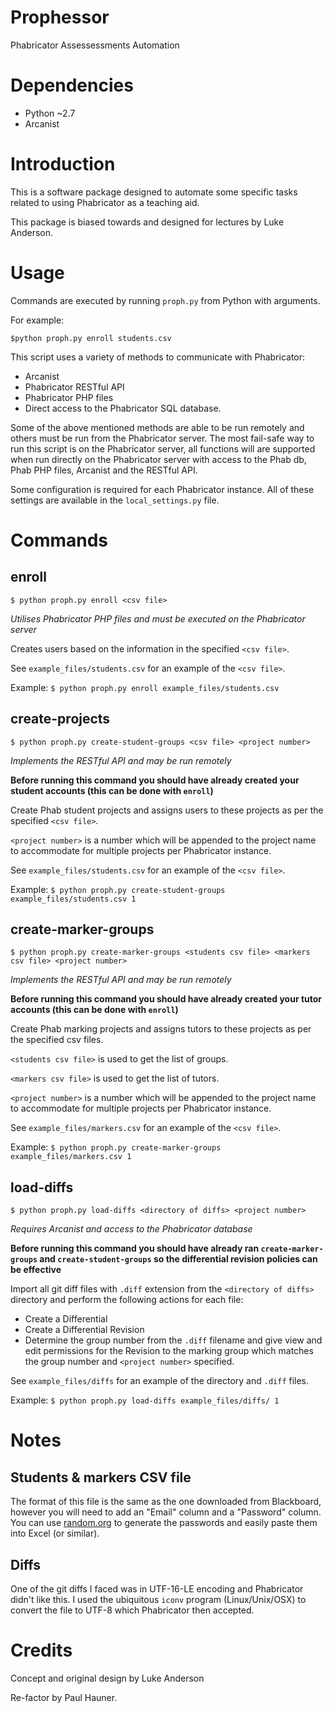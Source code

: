 # Prophessor
Phabricator Assessessments Automation

# Dependencies

- Python ~2.7
- Arcanist

# Introduction

This is a software package designed to automate some specific tasks related to using Phabricator as a teaching aid.

This package is biased towards and designed for lectures by Luke Anderson.

# Usage

Commands are executed by running `proph.py` from Python with arguments.

For example:
```
$python proph.py enroll students.csv
```

This script uses a variety of methods to communicate with Phabricator:

- Arcanist
- Phabricator RESTful API
- Phabricator PHP files
- Direct access to the Phabricator SQL database.

Some of the above mentioned methods are able to be run remotely and others must be run from the Phabricator server.
The most fail-safe way to run this script is on the Phabricator server, all functions will are supported when run
directly on the Phabricator server with access to the Phab db, Phab PHP files, Arcanist and the RESTful API.

Some configuration is required for each Phabricator instance. All of these settings are available in the
`local_settings.py` file.

# Commands


## enroll

```
$ python proph.py enroll <csv file>
```

_Utilises Phabricator PHP files and must be executed on the Phabricator server_

Creates users based on the information in the specified `<csv file>`.

See `example_files/students.csv` for an example of the `<csv file>`.

Example: `$ python proph.py enroll example_files/students.csv`


## create-projects

```
$ python proph.py create-student-groups <csv file> <project number>
```

_Implements the RESTful API and may be run remotely_

**Before running this command you should have already created your student accounts (this can be done with `enroll`)**

Create Phab student projects and assigns users to these projects as per the specified `<csv file>`.

`<project number>` is a number which will be appended to the project name to accommodate for multiple projects per Phabricator instance.

See `example_files/students.csv` for an example of the `<csv file>`.

Example: `$ python proph.py create-student-groups example_files/students.csv 1`


## create-marker-groups

```
$ python proph.py create-marker-groups <students csv file> <markers csv file> <project number>
```

_Implements the RESTful API and may be run remotely_

**Before running this command you should have already created your tutor accounts (this can be done with `enroll`)**

Create Phab marking projects and assigns tutors to these projects as per the specified csv files.

`<students csv file>` is used to get the list of groups.

`<markers csv file>` is used to get the list of tutors.

`<project number>` is a number which will be appended to the project name to accommodate for multiple projects per Phabricator instance.

See `example_files/markers.csv` for an example of the `<csv file>`.

Example: `$ python proph.py create-marker-groups example_files/markers.csv 1`


## load-diffs

```
$ python proph.py load-diffs <directory of diffs> <project number>
```

_Requires Arcanist and access to the Phabricator database_

**Before running this command you should have already ran `create-marker-groups` and `create-student-groups` so the
differential revision policies can be effective**

Import all git diff files with `.diff` extension from the `<directory of diffs>` directory and perform the following actions for each file:

- Create a Differential
- Create a Differential Revision
- Determine the group number from the `.diff` filename and give view and edit permissions for the Revision
to the marking group which matches the group number and `<project number>` specified.

See `example_files/diffs` for an example of the directory and `.diff` files.

Example: `$ python proph.py load-diffs example_files/diffs/ 1`

# Notes

## Students & markers CSV file

The format of this file is the same as the one downloaded from Blackboard, however you will need to add an "Email" column
and a "Password" column. You can use [random.org](https://www.random.org/strings/) to generate the passwords and easily paste them into Excel (or similar).

## Diffs

One of the git diffs I faced was in UTF-16-LE encoding and Phabricator didn't like this. I used the ubiquitous `iconv`
program (Linux/Unix/OSX) to convert the file to UTF-8 which Phabricator then accepted.


# Credits

Concept and original design by Luke Anderson

Re-factor by Paul Hauner.